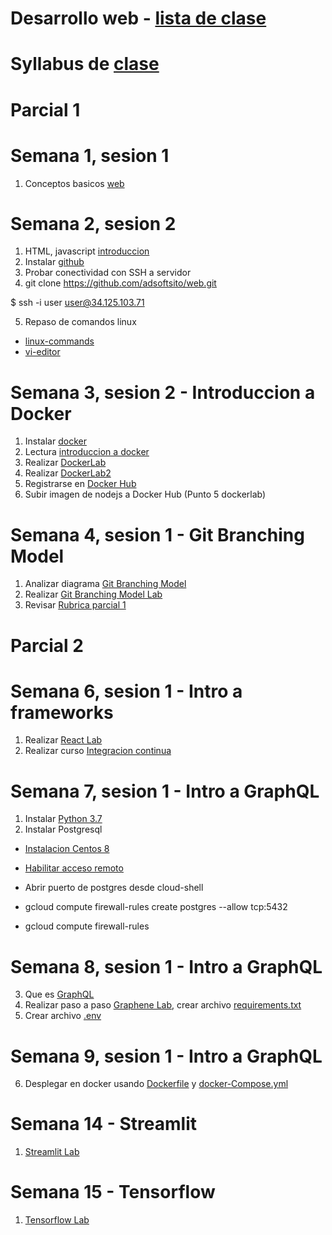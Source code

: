 # Desarrollo web - [lista de clase](https://docs.google.com/spreadsheets/d/1a-IdRl0W5aBwPswDPyhu34pP-aHin8vXIotPT0FS3Q8/edit?usp=sharing)
# Syllabus de [clase](https://drive.google.com/file/d/1npzaw6nczu4XUvEDBuWOmRyuEp2ypIEj/view?usp=sharing)

# Parcial 1

# Semana 1, sesion 1
1. Conceptos basicos [web](https://docs.google.com/presentation/d/1EAzaEWwT7eZvFAe7EpurZYLg7v225mt8fZJko_K2A6k/edit?usp=sharing)

# Semana 2, sesion 2

1. HTML, javascript [introduccion](https://docs.google.com/presentation/d/12jIpzR_-DansrQG9FDWXJ7RQbqwDCTY2fYR7aofg0-I/edit?usp=sharing)
2. Instalar [github](https://git-scm.com/downloads)
3. Probar conectividad con SSH a servidor
4. git clone https://github.com/adsoftsito/web.git

$  ssh -i user user@34.125.103.71

5. Repaso de comandos linux
-	[linux-commands](https://github.com/adsoftsito/web/blob/main/w1/linuxcommands.pdf)
-	[vi-editor](https://github.com/adsoftsito/web/blob/main/w1/vi-editor.pdf)


# Semana 3, sesion 2 - Introduccion a Docker
1. Instalar [docker](https://docs.docker.com/engine/install/centos/)
2. Lectura [introduccion a docker](https://github.com/adsoftsito/web/blob/main/w1/docker_intro.pdf)
3. Realizar [DockerLab](https://github.com/adsoftsito/web/blob/main/w1/dockerlab.pdf)
4. Realizar [DockerLab2](https://github.com/adsoftsito/web/blob/main/w2/dockerlab2.pdf)
5. Registrarse en [Docker Hub](https://hub.docker.com/)
6. Subir imagen de nodejs a Docker Hub (Punto 5 dockerlab)

# Semana 4, sesion 1 - Git Branching Model
1. Analizar diagrama [Git Branching Model](https://github.com/adsoftsito/web/blob/main/w3/gitBranchingModel.pdf)
2. Realizar [Git Branching Model Lab](https://github.com/adsoftsito/web/blob/main/w3/gitBranchingLab.pdf)
3. Revisar [Rubrica parcial 1](https://github.com/adsoftsito/web/blob/main/rubrica_parcial1)

# Parcial 2

# Semana 6, sesion 1 - Intro a frameworks 
1. Realizar  [React Lab](https://www.udemy.com/course/react-js-para-principiantes-desde-cero-curso-gratuito/) 
2. Realizar curso [Integracion continua](https://github.com/adsoftsito/apis/blob/master/w5/tdd_ci.pdf)


# Semana 7, sesion 1 - Intro a GraphQL
 
1. Instalar [Python 3.7](https://tecadmin.net/install-python-3-7-on-centos/)
2. Instalar Postgresql
 - [Instalacion Centos 8](https://www.digitalocean.com/community/tutorials/how-to-install-and-use-postgresql-on-centos-8)
 
 - [Habilitar acceso remoto](https://yallalabs.com/linux/how-to-enable-network-remote-access-to-postgresql-database-server/)
 
 - Abrir puerto de postgres desde cloud-shell
 
 - gcloud compute firewall-rules create postgres --allow tcp:5432
 - gcloud compute firewall-rules

# Semana 8, sesion 1 - Intro a GraphQL

3. Que es [GraphQL](https://www.howtographql.com/basics/0-introduction/)
4. Realizar paso a paso [Graphene Lab](https://www.howtographql.com/graphql-python/0-introduction/), crear archivo [requirements.txt](https://github.com/adsoftsito/adsoft_hackernews/blob/master/requirements.txt)
5. Crear archivo [.env](https://github.com/adsoftsito/adsoft_hackernews/blob/master/.env)

# Semana 9, sesion 1 - Intro a GraphQL

6. Desplegar en docker usando [Dockerfile](https://github.com/adsoftsito/graphql-api/blob/master/Dockerfile) y [docker-Compose.yml](https://github.com/adsoftsito/graphql-api/blob/master/docker-compose.yml)

# Semana 14 - Streamlit
1. [Streamlit Lab](https://docs.google.com/document/d/1Zt6gDc4vVZ5BHurwpfqia7jRqFjGGJ4g2Jf5iUlhQWk/edit?usp=sharing)

# Semana 15 - Tensorflow
1. [Tensorflow Lab](https://github.com/adsoftsito/apis/blob/master/w15/itesm_apis_semana15.pdf)


